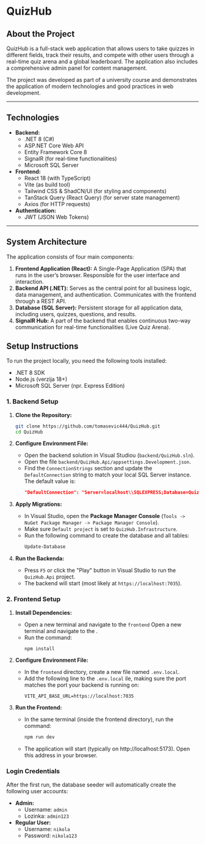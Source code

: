 # QuizHub 

## About the Project

QuizHub is a full-stack web application that allows users to take quizzes in different fields, track their results, and compete with other users through a real-time quiz arena and a global leaderboard. The application also includes a comprehensive admin panel for content management.

The project was developed as part of a university course and demonstrates the application of modern technologies and good practices in web development.

---

## Technologies

- **Backend:**
  - .NET 8 (C#)
  - ASP.NET Core Web API
  - Entity Framework Core 8
  - SignalR (for real-time functionalities)
  - Microsoft SQL Server
- **Frontend:**
  - React 18 (with TypeScript)
  - Vite (as build tool)
  - Tailwind CSS & ShadCN/UI (for styling and components)
  - TanStack Query (React Query) (for server state management)
  - Axios (for HTTP requests)
- **Authentication:**
  - JWT (JSON Web Tokens)

---

## System Architecture

The application consists of four main components:

1. **Frontend Application (React):** A Single-Page Application (SPA) that runs in the user’s browser. Responsible for the user interface and interaction.  
2. **Backend API (.NET):** Serves as the central point for all business logic, data management, and authentication. Communicates with the frontend through a REST API.  
3. **Database (SQL Server):** Persistent storage for all application data, including users, quizzes, questions, and results.  
4. **SignalR Hub:** A part of the backend that enables continuous two-way communication for real-time functionalities (Live Quiz Arena).  


## Setup Instructions

To run the project locally, you need the following tools installed:
*   .NET 8 SDK
*   Node.js (verzija 18+)
*   Microsoft SQL Server (npr. Express Edition)

### 1.  Backend Setup

1.  **Clone the Repository:**
    ```bash
    git clone https://github.com/tomasevic444/QuizHub.git
    cd QuizHub
    ```

2.  **Configure Environment File:**
    *   Open the backend solution in Visual Studiou (`backend/QuizHub.sln`).
    *   Open the file `backend/QuizHub.Api/appsettings.Development.json`.
    *   Find the `ConnectionStrings` section and update the `DefaultConnection` string to match your local SQL Server instance. The default value is:
        ```json
        "DefaultConnection": "Server=localhost\\SQLEXPRESS;Database=QuizHubDb;Trusted_Connection=True;TrustServerCertificate=True;"
        ```

3.  **Apply Migrations:**
    *   In Visual Studio, open the **Package Manager Console** (`Tools -> NuGet Package Manager -> Package Manager Console`).
    *   Make sure `Default project` is set to `QuizHub.Infrastructure`.
    *   Run the following command to create the database and all tables:
        ```powershell
        Update-Database
        ```

4.  **Run the Backenda:**
    *   Press `F5` or click the "Play" button in Visual Studio to run the `QuizHub.Api` project.
    *   The backend will start (most likely at `https://localhost:7035`).

### 2. Frontend Setup

1.  **Install Dependencies:**
    *   Open a new terminal and navigate to the  `frontend` Open a new terminal and navigate to the .
    *   Run the command:
        ```bash
        npm install
        ```

2.  **Configure Environment File:**
    *   In the `frontend` directory, create a new file named  `.env.local`.
    *   Add the following line to the `.env.local` ile, making sure the port matches the port your backend is running on:
        ```
        VITE_API_BASE_URL=https://localhost:7035
        ```

3.  **Run the Frontend:**
    *   In the same terminal (inside the frontend directory), run the command:
        ```bash
        npm run dev
        ```
    *   The application will start (typically on http://localhost:5173). Open this address in your browser.

### Login Credentials

After the first run, the database seeder will automatically create the following user accounts:
*   **Admin:**
    *   Username: `admin`
    *   Lozinka: `admin123`
*   **Regular User:**
    *   Username: `nikola`
    *   Password: `nikola123`
